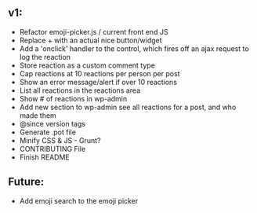 
## v1:

* Refactor emoji-picker.js / current front end JS
* Replace + with an actual nice button/widget
* Add a 'onclick' handler to the control, which fires off an ajax request to log the reaction
* Store reaction as a custom comment type
* Cap reactions at 10 reactions per person per post
* Show an error message/alert if over 10 reactions
* List all reactions in the reactions area
* Show # of reactions in wp-admin
* Add new section to wp-admin see all reactions for a post, and who made them
* @since version tags
* Generate .pot file
* Minify CSS & JS - Grunt?
* CONTRIBUTING File
* Finish README

## Future:

* Add emoji search to the emoji picker